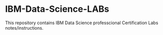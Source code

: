 # IBM-Data-Science-LABs
This repository contains IBM Data Science professcional Certification Labs notes/instructions.
